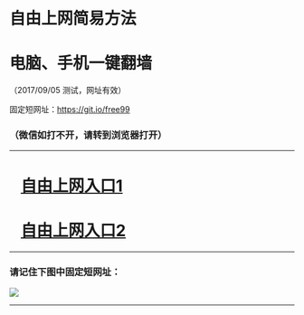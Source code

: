﻿# 自由上网简易方法

# 电脑、手机一键翻墙

（2017/09/05 测试，网址有效）

固定短网址：https://git.io/free99

### （微信如打不开，请转到浏览器打开）


***





# &nbsp;&nbsp; <a href="http://ft242113146.fwq-tz1001.xyz/fwqtz01.html?t=09050011543 " target="_blank">自由上网入口1</a>
# &nbsp;&nbsp; <a href="http://ft2661027029.fwq-tz1002.xyz/fwqtz02.html?t=090500118445 " target="_blank">自由上网入口2</a>
***

### 请记住下图中固定短网址：

<img src="https://s3-us-west-2.amazonaws.com/fwq-1001/yjfq-20170905okok.png" /> 


***

